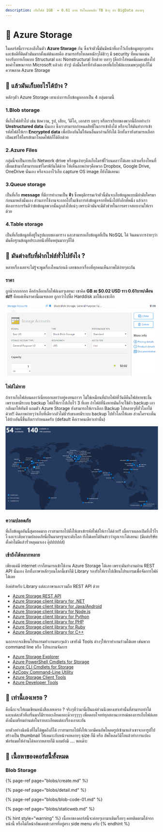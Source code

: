 ```yaml
---
description: เก็บไฟล์ 1GB  = 0.61 บาท รับโหลดหลัก TB ชิวๆ ทำ BigData สบายๆ
---
```


# 👶 Azure Storage

ในคอร์สนี้เราจะลงลึงในตัว **Azure Storage** กัน ซึ่งเจ้าตัวนี้มันมีหน้าที่เอาไว้เก็บข้อมูลทุกๆอย่าง และข้อดีที่ติดตัวมันมากตั้งแต่ต้นเลยคือ สามารถรับโหลดหนักๆได้ชิวๆ มี security ที่หนานแน่น รองรับการเก็บแบบ Structural และ Nonstructural อีกด้วย บลาๆ \(คือถ้าไล่หมดนี่ผมคงต้องไปขอค่าโฆษณาจาก Microsoft แล้วล่ะ ฮ่าๆ\) ดังนั้นใครที่กำลังมองหาที่เก็บไฟล์แบบเมพๆอยู่ล่ะก็ไม่ควรพลาด Azure Storage

## 🤔 แล้วมันเก็บอะไรได้บ้าง ?

หลักๆตัว Azure Storage เขาแบ่งการเก็บข้อมูลออกเป็น 4 กลุ่มตามนี้

### 1.Blob storage <a id="blob-storage"></a>

ที่เก็บไฟล์ทั่วไป เช่น ข้อความ, รูป, เสียง, วีดีโอ, เอกสาร บลาๆ หรือเราเรียกของพวกนี้อีกอย่างว่า **Unstructured data** นั่นเอง ซึ่งเราสามารถกำหนดสิทธิ์ในการเข้าถึงได้ หรือจะให้มันทำการเข้ารหัสไฟล์ให้เรา **Encrypted data** เพื่อป้องกันไม่ให้คนอื่นมาอ่านก็ยังได้ อีกทั้งเรายังสามารถเลือกเปิดแชร์ให้ใครเข้ามาโหลดไฟล์ก็ได้อีกด้วย

### 2.Azure Files <a id="azure-files"></a>

กลุ่มนี้จะเป็นการเก็บ Network drive หรือพูดง่ายๆคือเก็บไดรฟ์ไว้บนคลาว์ได้เลย แล้วเครื่องไหนที่เชื่อมเข้ามาก็สามารถแชร์ไดรฟ์กันได้ด้วย ให้เห็นภาพง่ายๆคือพวก Dropbox, Google Drive, OneDrive นั่นเอง หรือจะเอาไว้เก็บ capture OS image ก็ยังได้เลยนะ

### 3.Queue storage <a id="queue-storage"></a>

เป็นที่เก็บ **message** ที่มีการทำงานเป็น **คิว** ซึ่งพฤติกรรมเจ้าตัวนี้มันจะเก็บข้อมูลแบบมีลำดับใครมาก่อนมาหลังนั่นเอง ส่วนการใช้งานจะออกไปในเชิงการส่งข้อมูลจากที่หนึ่งไปยังอีกที่หนึ่ง แล้วเราต้องการการรันตีว่าข้อข้อมูลพวกนั้นถูกส่งไปแน่ๆ เพราะคิวมันจะมีตัวช่วยในการตรวจสอบงานให้เราด้วย

### 4.Table storage <a id="table-storage"></a>

เป็นที่เก็บข้อมูลที่อยู่ในรูปแบบของตาราง และสามารถเก็บข้อมูลที่เป็น NoSQL ได้ จินตนาการง่ายๆว่ามันคือฐานข้อมูลประเภทนึงที่ยืดหยุ่นมากๆก็ได้

## 🤔 มันต่างกับที่ฝากไฟล์ทั่วไปยังไง ?

หลายเรื่องเลยจะไม่รู้จะพูดเรื่องไหนก่อนดี เลยขอเอาเรื่องที่ทุกคนเห็นภาพได้ง่ายๆละกัน

### ราคา

ถูกม๊วกกกกกก คือถ้าเลือกเก็บไฟล์เฉยๆเลยนะ เขาคิด **GB ละ $0.02 USD ราว 0.61บาท/เดือน อ่ะ!!** คือแค่เห็นราคานี้ผมจบเลย ถูกกว่าไปซื้อ Harddisk มาใช้เองซะอีก

![&#xE2D;&#xE38;&#xE15;&#xE4A;&#xE30;! 1GB &#xE04;&#xE34;&#xE14;&#xE44;&#xE21;&#xE48;&#xE16;&#xE36;&#xE07;&#xE1A;&#xE32;&#xE17;](../../.gitbook/assets/image%20%28148%29.png)

### ไฟล์ไม่หาย

ถ้าเราเก็บไฟล์บนคลาว์เนี่ยบอกเลยว่าอยู่คงทนถาวร ไม่ใช่เหมือนที่ฝากไฟล์ที่วันดีคืนไฟล์หายซะงั้น เพราะเขามีระบบ backup ไฟล์ให้เราไปเก็บไว้ 3 ที่เลย ถ้าไฟล์ที่นึงหายมันก็จะใช้ตัว backup เอากลับมาให้ทันที แถมตัว Azure Storage ยังสามารถให้เราเลือก Backup ไปหลายๆที่ทั่วโลกได้ด้วย!! คิดภาพง่ายๆว่าเก็บที่เดียวกลัวไม่ชัวร์เขาเลยมีระบบ backup ไปทั่วโลกให้เลย ส่วนใครจะเห็นได้บ้างอันนี้ขึ้นกับเรากำหนดครับ \(default คือเราคนเดียวเท่านั้น\)

![&#xE40;&#xE25;&#xE37;&#xE2D;&#xE01;&#xE40;&#xE25;&#xE22;&#xE2D;&#xE22;&#xE32;&#xE01;&#xE01;&#xE23;&#xE30;&#xE08;&#xE32;&#xE22;&#xE40;&#xE01;&#xE47;&#xE1A;&#xE02;&#xE49;&#xE2D;&#xE21;&#xE39;&#xE25;&#xE44;&#xE27;&#xE49;&#xE17;&#xE35;&#xE48;&#xE44;&#xE2B;&#xE19;&#xE1A;&#xE49;&#xE32;&#xE07;](../../.gitbook/assets/image%20%28114%29.png)

### ความปลอดภัย

ที่เก็บข้อมูลอันนี้สุดยอดมาก เราสามารถไปตั้งให้เขาเข้ารหัสไฟล์ให้เราได้ด้วย!! เผื่อเราเผลอเปิดทิ้งไว้ไรงี้ และระดับความปลอดภัยนี่เป็นมาตรฐานระดับโลก ยังไม่เคยได้ยินข่าวว่าถูกเจาะได้เลยนะ \(มีแต่บริษัทตั้งค่าไม่ดีแล้วรั่วหลุดมาเอง อุ๊ปปปปปส์\)

### เข้าถึงได้หลากหลาย

เพียงแค่มี internet เราก็สามารถเข้าใช้งาน Azure Storage ได้เลย เพราะมันทำงานผ่าน REST API นั่นเอง อีกทั้งภาษาหลักๆบนโลกนี้เขาก็มี Library รองรับให้เราไปเขียนโปรแกรมเพื่อจัดการไฟล์ได้เลย

ลิงค์สำหรับ Library แต่ละภาษาและรวมถือ REST API ด้วย

* [Azure Storage REST API](https://docs.microsoft.com/rest/api/storageservices/)
* [Azure Storage client library for .NET](https://docs.microsoft.com/dotnet/api/overview/azure/storage)
* [Azure Storage client library for Java/Android](https://docs.microsoft.com/java/api/overview/azure/storage)
* [Azure Storage client library for Node.js](https://docs.microsoft.com/javascript/api/azure-storage)
* [Azure Storage client library for Python](https://github.com/Azure/azure-storage-python)
* [Azure Storage client library for PHP](https://github.com/Azure/azure-storage-php)
* [Azure Storage client library for Ruby](https://github.com/Azure/azure-storage-ruby)
* [Azure Storage client library for C++](https://github.com/Azure/azure-storage-cpp)

นอกจากจะเขียนโปรแกรมทำงานตรงๆแล้ว เขายังมี Tools ต่างๆให้เราทำงานร่วมได้เลย เช่นพวก command line หรือ โปรแกรมจัดการ

* [Azure Storage Explorer](https://azure.microsoft.com/features/storage-explorer/)
* [Azure PowerShell Cmdlets for Storage](https://docs.microsoft.com/powershell/module/az.storage)
* [Azure CLI Cmdlets for Storage](https://docs.microsoft.com/cli/azure/storage)
* [AzCopy Command-Line Utility](https://aka.ms/downloadazcopy)
* [Azure Storage Client Tools](https://docs.microsoft.com/en-us/azure/storage/storage-explorers)
* [Azure Developer Tools](https://azure.microsoft.com/tools/)

## 🤔 เท่านี้เองเหรอ ?

คือนี่กะจะให้ผมเขียนหนังสือเลยเหรอ ? จริงๆที่ว่ามานี่เป็นแค่ส่วนนึงของเขาเท่านั้นที่สามารถทำได้ และแต่ละตัวที่เกริ่นมาก็มีรายละเอียดเยอะม๊วกๆๆๆๆ เพื่อตอบโจทย์ทุกสถานะการณ์ของการเก็บไฟล์เลย ดังนั้นเตรียมอ่านต่อในรายละเอียดแต่ละเรื่องเอาละกัน

ยกตัวอย่างนิดนึงที่ไม่ได้พูดถึงก็ได้ เราสามารถไปตั้งให้เวลามีคนอัพโหลดรูปเข้ามาแล้วเขาจะเอารูปไปสร้างเป็น thumbnail ให้เหมาะกับหน้าจอหลายๆ size ก็มี หรือ อัพโหลดวีดีโอแล้วทำการแปลงฟอร์แมตให้อ่านได้หลากหลายก็มี แถมยังมี .... พอเต๊าะ

## 🧭 เนื้อหาของคอร์สนี้ทั้งหมด

### Blob Storage

{% page-ref page="blobs/create.md" %}

{% page-ref page="blobs/detail.md" %}

{% page-ref page="blobs/blob-code-01.md" %}

{% page-ref page="blobs/staticweb.md" %}



{% hint style="warning" %}
เนื้อหาของคอร์สนี้จะค่อยๆเอามาเติมเรื่อยๆ คอยติดตามได้จากหน้านี้ หรือไม่ก็หน้าอัพเดทข่าวสารที่อยู่ตรง side menu ครับ
{% endhint %}



